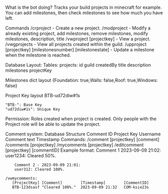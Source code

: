 What is the bot doing?
Tracks your build projects in minecraft for example. You can add milestones, then check milestones to see how much you have left.

Commands
 /crproject - Create a new project.
 /modproject -  Modify a already existing project, add milestones, remove milestones, modify milestones, description, title
 /vwproject [projectkey] - View a project.
 /vwgprojects - View all projects created within the guild.
 /upproject [projectkey] [milestonesnumber] [milestonestate] - Update a milestone when the milestone is reached.

 Database Layout:
    Tables: 
        projects:
            id
            guild
            createdBy
            title
            description
            milestones
            projectKey

Milestones dict layout
    {Foundation: true,Walls: false,Roof: true,Windows: false}

Project Key layout
    BTB-ud72diw#1s

    "BTB-": Base Key
    "ud72diw#1s": Unique Key

Permission:
    Roles created when project is created.
    Only people with the Project role will be able to update the project.


Comment system:
    Database Structure
        Comment ID
        Project Key
        Username
        Comment text
        Timestamp
    Commands:
        /comment [projectkey] [comment]
        /comments [projectkey]
        /mycomments [projectkey]
        /editcomment [projectkey] [commentID]
    Example format:
        Comment 1 2023-09-09 21:02:
        user1234: Cleared 50%.

        Comment 2 - 2023-09-09 21:01:
        user312: Cleared 100%.

    /vwmycomments:
       [ProjectKey] [Comment]        [Timestamp]        [CommentID]
       BTB-123dsasf "Cleared 100%."  2023-09-09 21:32   COM-ksie23s
